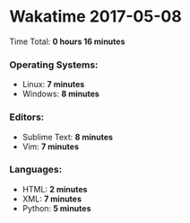 # Wakatime 2017-05-08

Time Total: **0 hours 16 minutes**

### Operating Systems:
- Linux: **7 minutes** 
- Windows: **8 minutes** 

### Editors:
- Sublime Text: **8 minutes** 
- Vim: **7 minutes** 

### Languages:
- HTML: **2 minutes** 
- XML: **7 minutes** 
- Python: **5 minutes** 

